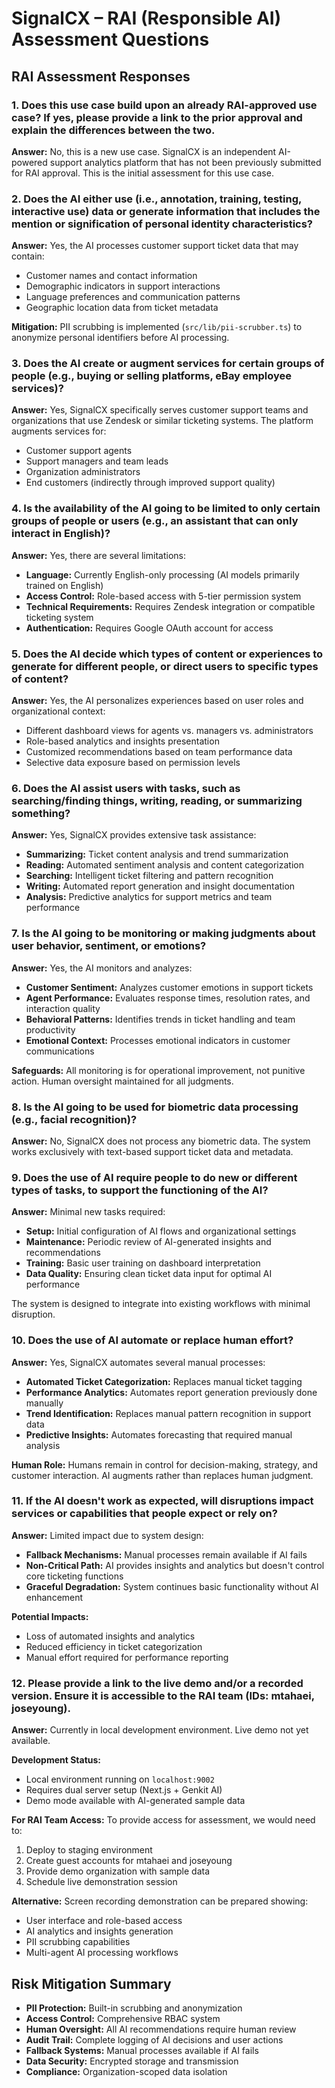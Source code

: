 # SignalCX – RAI (Responsible AI) Assessment Questions

## RAI Assessment Responses

### 1. Does this use case build upon an already RAI-approved use case? If yes, please provide a link to the prior approval and explain the differences between the two.

**Answer:** No, this is a new use case. SignalCX is an independent AI-powered support analytics platform that has not been previously submitted for RAI approval. This is the initial assessment for this use case.

### 2. Does the AI either use (i.e., annotation, training, testing, interactive use) data or generate information that includes the mention or signification of personal identity characteristics?

**Answer:** Yes, the AI processes customer support ticket data that may contain:
- Customer names and contact information
- Demographic indicators in support interactions
- Language preferences and communication patterns
- Geographic location data from ticket metadata

**Mitigation:** PII scrubbing is implemented (`src/lib/pii-scrubber.ts`) to anonymize personal identifiers before AI processing.

### 3. Does the AI create or augment services for certain groups of people (e.g., buying or selling platforms, eBay employee services)?

**Answer:** Yes, SignalCX specifically serves customer support teams and organizations that use Zendesk or similar ticketing systems. The platform augments services for:
- Customer support agents
- Support managers and team leads
- Organization administrators
- End customers (indirectly through improved support quality)

### 4. Is the availability of the AI going to be limited to only certain groups of people or users (e.g., an assistant that can only interact in English)?

**Answer:** Yes, there are several limitations:
- **Language:** Currently English-only processing (AI models primarily trained on English)
- **Access Control:** Role-based access with 5-tier permission system
- **Technical Requirements:** Requires Zendesk integration or compatible ticketing system
- **Authentication:** Requires Google OAuth account for access

### 5. Does the AI decide which types of content or experiences to generate for different people, or direct users to specific types of content?

**Answer:** Yes, the AI personalizes experiences based on user roles and organizational context:
- Different dashboard views for agents vs. managers vs. administrators
- Role-based analytics and insights presentation
- Customized recommendations based on team performance data
- Selective data exposure based on permission levels

### 6. Does the AI assist users with tasks, such as searching/finding things, writing, reading, or summarizing something?

**Answer:** Yes, SignalCX provides extensive task assistance:
- **Summarizing:** Ticket content analysis and trend summarization
- **Reading:** Automated sentiment analysis and content categorization
- **Searching:** Intelligent ticket filtering and pattern recognition
- **Writing:** Automated report generation and insight documentation
- **Analysis:** Predictive analytics for support metrics and team performance

### 7. Is the AI going to be monitoring or making judgments about user behavior, sentiment, or emotions?

**Answer:** Yes, the AI monitors and analyzes:
- **Customer Sentiment:** Analyzes customer emotions in support tickets
- **Agent Performance:** Evaluates response times, resolution rates, and interaction quality
- **Behavioral Patterns:** Identifies trends in ticket handling and team productivity
- **Emotional Context:** Processes emotional indicators in customer communications

**Safeguards:** All monitoring is for operational improvement, not punitive action. Human oversight maintained for all judgments.

### 8. Is the AI going to be used for biometric data processing (e.g., facial recognition)?

**Answer:** No, SignalCX does not process any biometric data. The system works exclusively with text-based support ticket data and metadata.

### 9. Does the use of AI require people to do new or different types of tasks, to support the functioning of the AI?

**Answer:** Minimal new tasks required:
- **Setup:** Initial configuration of AI flows and organizational settings
- **Maintenance:** Periodic review of AI-generated insights and recommendations
- **Training:** Basic user training on dashboard interpretation
- **Data Quality:** Ensuring clean ticket data input for optimal AI performance

The system is designed to integrate into existing workflows with minimal disruption.

### 10. Does the use of AI automate or replace human effort?

**Answer:** Yes, SignalCX automates several manual processes:
- **Automated Ticket Categorization:** Replaces manual ticket tagging
- **Performance Analytics:** Automates report generation previously done manually
- **Trend Identification:** Replaces manual pattern recognition in support data
- **Predictive Insights:** Automates forecasting that required manual analysis

**Human Role:** Humans remain in control for decision-making, strategy, and customer interaction. AI augments rather than replaces human judgment.

### 11. If the AI doesn't work as expected, will disruptions impact services or capabilities that people expect or rely on?

**Answer:** Limited impact due to system design:
- **Fallback Mechanisms:** Manual processes remain available if AI fails
- **Non-Critical Path:** AI provides insights and analytics but doesn't control core ticketing functions
- **Graceful Degradation:** System continues basic functionality without AI enhancement

**Potential Impacts:**
- Loss of automated insights and analytics
- Reduced efficiency in ticket categorization
- Manual effort required for performance reporting

### 12. Please provide a link to the live demo and/or a recorded version. Ensure it is accessible to the RAI team (IDs: mtahaei, joseyoung).

**Answer:** Currently in local development environment. Live demo not yet available.

**Development Status:**
- Local environment running on `localhost:9002`
- Requires dual server setup (Next.js + Genkit AI)
- Demo mode available with AI-generated sample data

**For RAI Team Access:**
To provide access for assessment, we would need to:
1. Deploy to staging environment
2. Create guest accounts for mtahaei and joseyoung
3. Provide demo organization with sample data
4. Schedule live demonstration session

**Alternative:** Screen recording demonstration can be prepared showing:
- User interface and role-based access
- AI analytics and insights generation
- PII scrubbing capabilities
- Multi-agent AI processing workflows

## Risk Mitigation Summary

- **PII Protection:** Built-in scrubbing and anonymization
- **Access Control:** Comprehensive RBAC system
- **Human Oversight:** All AI recommendations require human review
- **Audit Trail:** Complete logging of AI decisions and user actions
- **Fallback Systems:** Manual processes available if AI fails
- **Data Security:** Encrypted storage and transmission
- **Compliance:** Organization-scoped data isolation